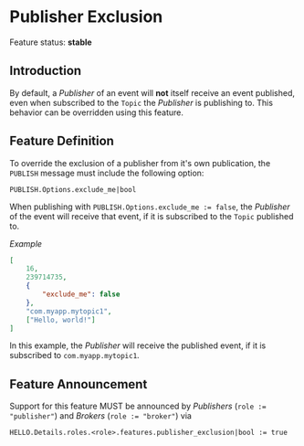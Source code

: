 # Publisher Exclusion

Feature status: **stable**

## Introduction

By default, a *Publisher* of an event will **not** itself receive an event published, even when subscribed to the `Topic` the *Publisher* is publishing to. This behavior can be overridden using this feature.

## Feature Definition

To override the exclusion of a publisher from it's own publication, the `PUBLISH` message must include the following option:

    PUBLISH.Options.exclude_me|bool

When publishing with `PUBLISH.Options.exclude_me := false`, the *Publisher* of the event will receive that event, if it is subscribed to the `Topic` published to.

*Example*

```json
[
    16,
    239714735,
    {
        "exclude_me": false
    },
    "com.myapp.mytopic1",
    ["Hello, world!"]
]
```

In this example, the *Publisher* will receive the published event, if it is subscribed to `com.myapp.mytopic1`.

## Feature Announcement

Support for this feature MUST be announced by *Publishers* (`role := "publisher"`) and *Brokers* (`role := "broker"`) via

    HELLO.Details.roles.<role>.features.publisher_exclusion|bool := true
